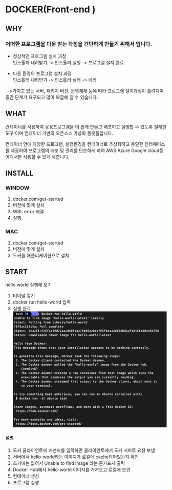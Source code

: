 # DOCKER(Front-end )

## WHY

### 어떠한 프로그램을 다운 받는 과정을 간단하게 만들기 위해서 입니다.

-   정상적인 프로그램 설치 과정<br/>
    인스톨러 내려받기 -> 인스톨러 실행 -> 프로그램 설치 완료

-   다른 환경의 프로그램 설치 과정<br/>
    인스톨러 내려받기 -> 인스톨러 실행 -> 에러<br/>

-->가지고 있는 서버, 패키지 버전, 운영체제 등에 따라 프로그램 설치과정이 틀려지며 중간 단계가 요구되고 많이 복잡해 질 수 있습니다.

## WHAT

컨테이너를 사용하여 응용프로그램을 더 쉽게 만들고 배포하고 실행할 수 있도록 설계한 도구 이며 컨테이너 기반의 오픈소스 가상화 플랫폼입니다.

컨테이너 안에 다양한 프로그램, 실행환경을 컨테이너로 추상화하고 동일한 인터페이스를 제공하여 프로그램의 배포 및 관리를 단순하게 하여
AWS Azure Google cloud등 어디서든 사용할 수 있게 해줍니다.

## INSTALL

### WINDOW

1. docker.com/get-started
2. 버전에 맞게 설치
3. WSL error 해결<br/>
4. 실행

### MAC

1. docker.com/get-started
2. 버전에 맞게 설치
3. 도커를 애플리케이션으로 설치

## START

hello world 실행해 보기

1. 터미널 열기
2. docker run hello-world 입력
3. 실행 완료
   <img src="img/docker1.png">

#### 설명

1. 도커 클라이언트에 커맨드를 입력하면 클라이언트에서 도커 서버로 요청 보냄
2. 서버에서 hello-world라는 이미지가 로컬에 cache되어있는지 확인
3. 초기에는 없어서 Unable to find image 라는 문가표시 출력
4. Docker Hub에서 hello-world 이미지를 가져오고 로컬에 보관
5. 컨테이너 생성
6. 프로그램 실행
